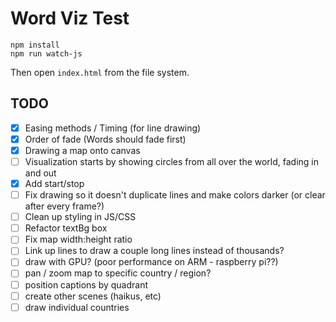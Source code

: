 Word Viz Test
=============

```
npm install
npm run watch-js
```

Then open `index.html` from the file system.

## TODO

 - [X] Easing methods / Timing (for line drawing)
 - [X] Order of fade (Words should fade first)
 - [X] Drawing a map onto canvas
 - [ ] Visualization starts by showing circles from all over the world, fading in and out
 - [X] Add start/stop
 - [ ] Fix drawing so it doesn't duplicate lines and make colors darker (or clear after every frame?)
 - [ ] Clean up styling in JS/CSS
 - [ ] Refactor textBg box
 - [ ] Fix map width:height ratio
 - [ ] Link up lines to draw a couple long lines instead of thousands?
 - [ ] draw with GPU? (poor performance on ARM - raspberry pi??)
 - [ ] pan / zoom map to specific country / region?
 - [ ] position captions by quadrant
 - [ ] create other scenes (haikus, etc)
 - [ ] draw individual countries
